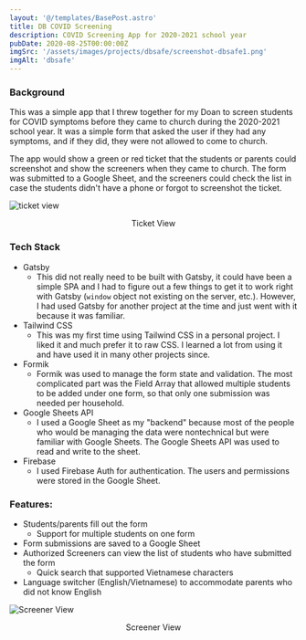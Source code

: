 ```yaml
---
layout: '@/templates/BasePost.astro'
title: DB COVID Screening
description: COVID Screening App for 2020-2021 school year
pubDate: 2020-08-25T00:00:00Z
imgSrc: '/assets/images/projects/dbsafe/screenshot-dbsafe1.png'
imgAlt: 'dbsafe'
---
```


### Background

This was a simple app that I threw together for my Doan to screen students for COVID symptoms before they came to church during the 2020-2021 school year. It was a simple form that asked the user if they had any symptoms, and if they did, they were not allowed to come to church. 

The app would show a green or red ticket that the students or parents could screenshot and show the screeners when they came to church. The form was submitted to a Google Sheet, and the screeners could check the list in case the students didn't have a phone or forgot to screenshot the ticket.

![ticket view](/assets/images/projects/dbsafe/screenshot-dbsafe2.png 'Ticket View')
<figcaption align="center">Ticket View</figcaption>

### Tech Stack

- Gatsby
  - This did not really need to be built with Gatsby, it could have been a simple SPA and I had to figure out a few things to get it to work right with Gatsby (`window` object not existing on the server, etc.). However, I had used Gatsby for another project at the time and just went with it because it was familiar.
- Tailwind CSS
  - This was my first time using Tailwind CSS in a personal project. I liked it and much prefer it to raw CSS. I learned a lot from using it and have used it in many other projects since.
- Formik
  - Formik was used to manage the form state and validation. The most complicated part was the Field Array that allowed multiple students to be added under one form, so that only one submission was needed per household.
- Google Sheets API
  - I used a Google Sheet as my "backend" because most of the people who would be managing the data were nontechnical but were familiar with Google Sheets. The Google Sheets API was used to read and write to the sheet.
- Firebase
  - I used Firebase Auth for authentication. The users and permissions were stored in the Google Sheet.

### Features:

- Students/parents fill out the form
  - Support for multiple students on one form
- Form submissions are saved to a Google Sheet
- Authorized Screeners can view the list of students who have submitted the form
  - Quick search that supported Vietnamese characters
- Language switcher (English/Vietnamese) to accommodate parents who did not know English 


![Screener View](/assets/images/projects/dbsafe/screenshot-dbsafe3.png 'Screener View')
<figcaption align="center">Screener View</figcaption>

